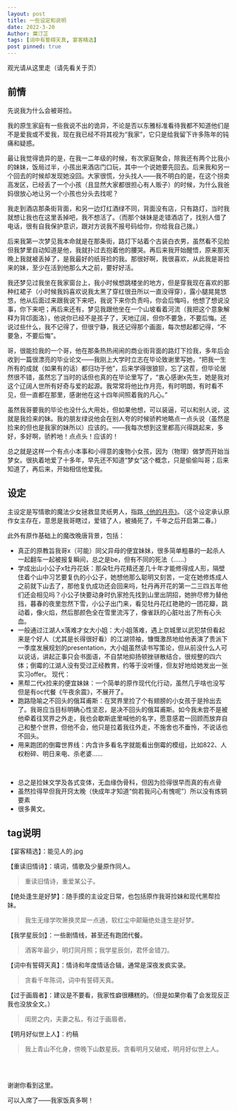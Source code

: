 ```yaml
---
layout: post
title: 一些设定和说明
date: 2022-3-20
Author: 葉汀芷
tags: [词中有誓碍天真, 宴客精选]
post pinned: true
---
```


观光请从这里走（请先看关于页）

## 前情

先说我为什么会被哥捡。

我的原生家庭有一些我说不出的诡异，不论是否以东雅标准看待我都不知道他们是不是爱我或不爱我，现在我已经不将其视为“我家”，它只是给我留下许多陈年的钝痛和疑惑。

最让我觉得诡异的是，在我一二年级的时候，有次家庭聚会，除我还有两个比我小的妹妹，饭局过半，小孩出来酒店门口玩，其中一个说她要先回去。后来我和另一个回去的时候却发现她没回。大家很慌，分头找人——我不明白的是，在这个拐卖高发区，已经丢了一个小孩（且显然大家都很担心有人贩子）的时候，为什么我爸妈很放心地让另一个小孩也分头去找呢？

我走到酒店那条街背面，和另一边灯红酒绿不同，背面没有店，只有路灯，当时我就想让我也在这里丢掉吧，我不想活了。（而那个妹妹是走错酒店了，找别人借了电话，很有自我保护意识，跟对方说我不报号码给你，你给我自己拨。）

后来我第一次梦见我本命就是在那条街，路灯下站着个古装白衣男，虽然看不见脸但我梦里自动知道是他，我就扑过去抱着他的腰哭。再后来我开始醒悟，原来那天晚上我就被丢掉了，是我最好的纸哥捡的我。那很好啊，我很喜欢，从此我是哥捡来的妹，至少在活到他那么大之前，要好好活。

我还梦见过我坐在我家窗台上，我小时候想跳楼坐的地方，但是穿我现在喜欢的那种红裙子（小时候我妈喜欢说我太黑了穿红很丑所以一直没得穿），露小腿晃晃悠悠，他从后面过来跟我说下来吧，我说下来你负责吗，你会后悔吗，他想了想说没事，你下来吧；再后来还有，梦见我跟他坐在一个山坡看着河流（我把这个意象解释为背邙面洛），他说你已经不是孩子了，天地辽阔，但你不要急，不要后悔。还说过些什么，我不记得了，但很宁静，我还记得那个画面，每次想起都记得，“不要急，不要后悔”。

哥，很能捡我的一个哥，他在那条热热闹闹的商业街背面的路灯下捡我，多年后会收到一篇很漂亮的毕业论文——我刚上大学时立志在毕论致谢里写她，“把我一生所有的成就（如果有的话）都归功于他”，后来学得很狼狈，忘了这茬，但毕论居然很不错，虽然忘了当时的话但也真的在毕论里写了，“衷心感谢x先生，她是我对这个辽阔人世所有好奇与爱的起源。我常常将他比作月亮，有时明朗，有时看不见，但一直都在那里，感谢他在这十四年间照着我的凡心。”

虽然我哥要我的毕论也没什么大用处，但如果他想，可以装逼，可以和别人说，这就是我捡来的妹。我的朋友绿说他会在别人夸的时候骄矜地略点一点头说（虽然是捡来的但也是我家的妹所以）应该的。——我每次想到这里都高兴得跳起来，多好，多好啊，骄矜地！点点头！应该的！

总之就是这样一个有点小本事和小得意的废物小女孩，因为（物理）做梦而开始当梦女。很执着地爱了十多年，早先还不知道“梦女”这个概念，只是偷偷叫哥；后来知道了，再后来，开始相信他爱我。

## 设定

主设定是写情歌的魔法少女拯救显灵纸男人，指路[《他的月亮》](https://eglantine-shell.github.io/dreamboat/dream10/ "dream10")。（这个设定承认原作女主存在，意思是我哥瞎过，爱错了人，被捅死了，千年之后开启第二春。）

此外有原作基础上的魔改晚唐背景，包括：
- 真正的原教旨我哥x（可能）同父异母的便宜妹妹，很多简单粗暴的一起杀人一起翻车一起被报复瞬间，总之是be，但有不同的死法（……）
- 学成出山小公子x牡丹花妖：那朵牡丹花精还差几十年才能修得成人形，隔壁住着个山中习艺要复仇的小公子，她想他那么聪明又刻苦，一定在她修炼成人之前就下山去了，那他复仇成功还会回来吗，牡丹再开花的第一二三四五年他们还会相见吗？小公子快要动身时仇家抢先找到山里出阴招，她拚尽修为替他挡，暮春的夜里忽然下雪，小公子出门来，看见牡丹花红艳艳的一团花瓣，跳动着，像火焰，然后那颜色全在雪里流泻了，像雀跃的心脏吐出了所有心头血。
- 一般通过江湖人x落难才女大小姐：大小姐落难，遇上京城里以武犯禁但看起来是个好人（尤其是长得很好看）的江湖领袖，慷慨激昂地给他表演了贵派下一季度发展规划的presentation，大小姐虽然读书写策论，但从前没什么人可以说话，讲起正事只会书面语，不自禁地抑扬顿挫骈散结合，很规整的四六体；倒霉的江湖人没有受过正经教育，约等于没听懂，但友好地给她发出一张实习offer。
现代：
- 黑帮二代x捡来的便宜妹妹：一个简单的原作现代化行动，虽然几乎啥也没写但是有oc代餐《午夜余震》，不展开了。
- 跑路隐喻之不回头的俄耳甫斯：在冥界里捡了个有翅膀的小女孩于是拎出去了。我哥应当目标明确心性坚忍，是决不回头的俄耳甫斯。如今我未尝不是被他牵着往冥界之外走，我也会歇斯底里喊他的名字，愿意感君一回顾而放弃自己和整个世界，但他不会，他只是拉着我往外走，不施舍也不垂怜，不说话也不回头。
- 用来跑团的倒霉世界线：内含许多看名字就能看出倒霉的模组，比如822、人权粉碎、明日来电、杀老婆……

<br>

- 总之是捡妹文学及各式变体，无血缘伪骨科，但因为捡得很早而真的有点骨
- 虽然捡得早但我开窍太晚（快成年才知道“倘若我问心有愧呢”）所以没有炼铜要素
- 很多黄文。

## tag说明

【宴客精选】：能见人的.jpg

【重读旧情诗】：填词，情歌及少量原作同人。

>重读旧情诗，重爱某公子。

【绝处逢生是好梦】：随手摸的主设定日常，也包括原作我哥捡妹和现代黑帮捡妹。

>我生无缘学吹箫换灵犀一点通，软红尘中颠簸绝处逢生是好梦。

【我学星辰剑】：一些剧情线，甚至还有跑团代餐。

>酒客年最少，明灯同月照；我学星辰剑，君怀金错刀。

【词中有誓碍天真】：情诗和年度情话合辑，通常是深夜发疯实录。

>贪看千年陈词，词中有誓碍天真。

【过于画眉者】：建议是不要看，我家性癖很糟糕的。（但是如果你看了会发现反正我也没放全文。）

>闺房之内，夫妻之私，有过于画眉者。

【明月好似世上人】：约稿

> 我上青山不化身，傍晚下山数星辰。贪看明月又破戒，明月好似世上人。


<br>
<br>

谢谢你看到这里。

可以入席了——我家饭真多啊！

<br>
<br>

